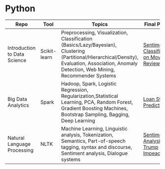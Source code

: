 # Python




| Repo  | Tool  | Topics  | Final Project | 
|---|---|---|---|
| Introduction to Data Science  | Scikit-learn  | Preprocessing, Visualization, Classification (Basics/Lazy/Bayesian), Clustering (Partitional/Hierarchical/Density), Evaluation, Association, Anomaly Detection, Web Mining, Recommender Systems  | [Sentiment Classification on Movie Reviews](https://github.com/harper-he/Python/tree/master/Intro%20to%20Data%20Science/Sentiment%20Classification%20on%20Movie%20Reviews)  |
| Big Data Analytics   | Spark  | Hadoop, Spark, Logistic Regression, Regularization,Statistical Learning, PCA, Random Forest, Gradient Boosting Machines, Bootstrap Sampling, Bagging, Deep Learning | [Loan Status Prediction](https://github.com/harper-he/Python/tree/master/Big%20Data%20Analytics/Loan%20Status%20Prediction)  |
| Natural Language Processing  | NLTK  | Machine Learning, Linguistic analysis, Tokenization, Semantics, Part-of-speech tagging, syntax and discourse, Sentiment analysis, Dialogue systems  | [Sentiment Analysis on Trump Impeachment](https://github.com/harper-he/Python/tree/master/Natural%20Language%20Processing/Sentiment%20Analysis%20on%20Trump%20Impeachment)  | 

